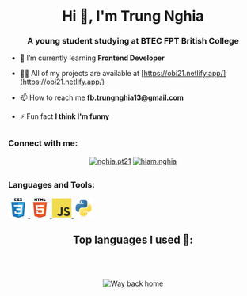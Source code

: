 <h1 align="center">Hi 👋, I'm Trung Nghia</h1>
<h3 align="center">A young student studying at BTEC FPT British College</h3>

- 🌱 I’m currently learning **Frontend Developer**

- 👨‍💻 All of my projects are available at [https://obi21.netlify.app/](https://obi21.netlify.app/)

- 📫 How to reach me **fb.trungnghia13@gmail.com**

- ⚡ Fun fact **I think I'm funny**

## <h3 align="left">Connect with me:</h3>
<p align="center">
<a href="https://fb.com/nghia.pt21" target="blank"><img align="center" src="https://raw.githubusercontent.com/rahuldkjain/github-profile-readme-generator/master/src/images/icons/Social/facebook.svg" alt="nghia.pt21" height="30" width="40" /></a>
<a href="https://instagram.com/hiam.nghia" target="blank"><img align="center" src="https://raw.githubusercontent.com/rahuldkjain/github-profile-readme-generator/master/src/images/icons/Social/instagram.svg" alt="hiam.nghia" height="30" width="40" /></a>
</p>

##
<h3 align="left">Languages and Tools:</h3>
<p align="left"> <a href="https://www.w3schools.com/css/" target="_blank" rel="noreferrer"> <img src="https://raw.githubusercontent.com/devicons/devicon/master/icons/css3/css3-original-wordmark.svg" alt="css3" width="40" height="40"/> </a> <a href="https://www.w3.org/html/" target="_blank" rel="noreferrer"> <img src="https://raw.githubusercontent.com/devicons/devicon/master/icons/html5/html5-original-wordmark.svg" alt="html5" width="40" height="40"/> </a> <a href="https://developer.mozilla.org/en-US/docs/Web/JavaScript" target="_blank" rel="noreferrer"> <img src="https://raw.githubusercontent.com/devicons/devicon/master/icons/javascript/javascript-original.svg" alt="javascript" width="40" height="40"/> </a> <a href="https://www.python.org" target="_blank" rel="noreferrer"> <img src="https://raw.githubusercontent.com/devicons/devicon/master/icons/python/python-original.svg" alt="python" width="40" height="40"/> </a> </p>

## <p align="center">Top languages I used 👀:</p>
<p align="center"><img src="https://github-readme-stats.vercel.app/api/top-langs/?username=ptnghia21&langs_count=10&theme=tokyonight&layout=compact" alt="" /></p>

##
<p align="center"><img src="https://i.pinimg.com/originals/5e/ec/9f/5eec9ff83a549b1a11fba7f815cc7182.gif" alt="Way back home" height="300" width="300"></p>
